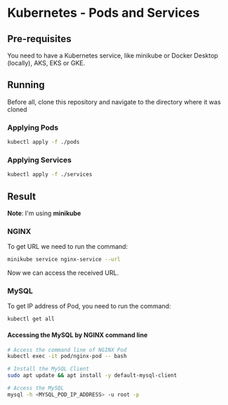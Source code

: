 # Kubernetes - Pods and Services

## Pre-requisites

You need to have a Kubernetes service, like minikube or Docker Desktop (locally), AKS, EKS or GKE.

## Running

Before all, clone this repository and navigate to the directory where it was cloned

### Applying Pods

```bash
kubectl apply -f ./pods
```

### Applying Services

```bash
kubectl apply -f ./services
```

## Result

**Note**: I'm using **minikube**

### NGINX

To get URL we need to run the command:

```bash
minikube service nginx-service --url
```

Now we can access the received URL.

### MySQL

To get IP address of Pod, you need to run the command:

```bash
kubectl get all
```

#### Accessing the MySQL by NGINX command line

```bash
# Access the command line of NGINX Pod
kubectl exec -it pod/nginx-pod -- bash

# Install the MySQL Client
sudo apt update && apt install -y default-mysql-client

# Access the MySQL
mysql -h <MYSQL_POD_IP_ADDRESS> -u root -p
```
